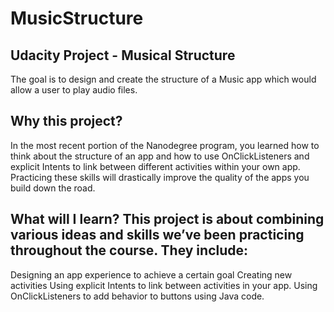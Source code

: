 # MusicStructure
Udacity Project - Musical Structure
-------------
The goal is to design and create the structure of a Music app which would allow a user to play
audio files.

Why this project?
-------------
In the most recent portion of the Nanodegree program, you learned how to think about the structure 
of an app and how to use OnClickListeners and explicit Intents to link between different activities 
within your own app. Practicing these skills will drastically improve the quality of the apps you 
build down the road.

What will I learn?
This project is about combining various ideas and skills we’ve been practicing throughout the course. 
They include:
-------------
Designing an app experience to achieve a certain goal
Creating new activities
Using explicit Intents to link between activities in your app.
Using OnClickListeners to add behavior to buttons using Java code.
